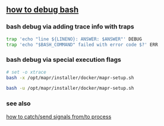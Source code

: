 ## [how to debug bash](https://www.shell-tips.com/bash/debug-script/#gsc.tab=0)

### bash debug via adding trace info with traps
```sh
trap 'echo "line ${LINENO}: ANSWER: $ANSWER"' DEBUG
trap 'echo "$BASH_COMMAND" failed with error code $?' ERR
```

### bash debug via special execution flags
```sh
# set -o xtrace
bash -x /opt/mapr/installer/docker/mapr-setup.sh

bash -u /opt/mapr/installer/docker/mapr-setup.sh
```

### see also
[how to catch/send signals from/to process](trap.sh)